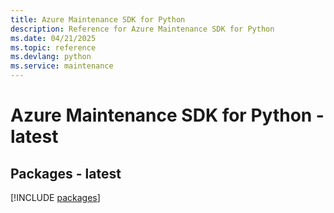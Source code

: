 ```yaml
---
title: Azure Maintenance SDK for Python
description: Reference for Azure Maintenance SDK for Python
ms.date: 04/21/2025
ms.topic: reference
ms.devlang: python
ms.service: maintenance
---
```

# Azure Maintenance SDK for Python - latest
## Packages - latest
[!INCLUDE [packages](maintenance-index.md)]